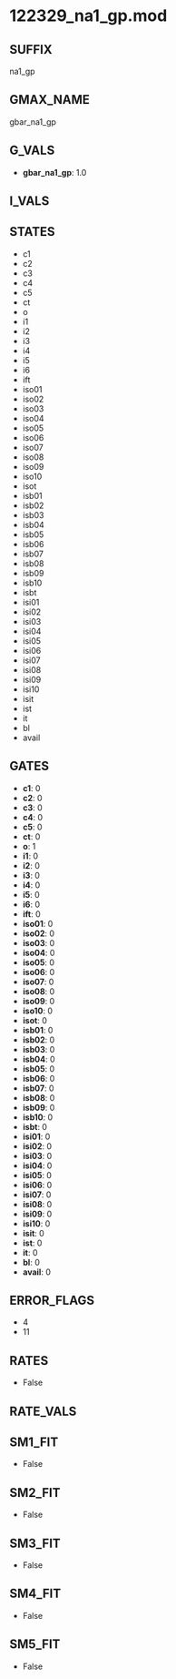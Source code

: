 # 122329_na1_gp.mod

## SUFFIX

na1_gp

## GMAX_NAME

gbar_na1_gp

## G_VALS

- **gbar_na1_gp**: 1.0

## I_VALS


## STATES

- c1
- c2
- c3
- c4
- c5
- ct
- o
- i1
- i2
- i3
- i4
- i5
- i6
- ift
- iso01
- iso02
- iso03
- iso04
- iso05
- iso06
- iso07
- iso08
- iso09
- iso10
- isot
- isb01
- isb02
- isb03
- isb04
- isb05
- isb06
- isb07
- isb08
- isb09
- isb10
- isbt
- isi01
- isi02
- isi03
- isi04
- isi05
- isi06
- isi07
- isi08
- isi09
- isi10
- isit
- ist
- it
- bl
- avail

## GATES

- **c1**: 0
- **c2**: 0
- **c3**: 0
- **c4**: 0
- **c5**: 0
- **ct**: 0
- **o**: 1
- **i1**: 0
- **i2**: 0
- **i3**: 0
- **i4**: 0
- **i5**: 0
- **i6**: 0
- **ift**: 0
- **iso01**: 0
- **iso02**: 0
- **iso03**: 0
- **iso04**: 0
- **iso05**: 0
- **iso06**: 0
- **iso07**: 0
- **iso08**: 0
- **iso09**: 0
- **iso10**: 0
- **isot**: 0
- **isb01**: 0
- **isb02**: 0
- **isb03**: 0
- **isb04**: 0
- **isb05**: 0
- **isb06**: 0
- **isb07**: 0
- **isb08**: 0
- **isb09**: 0
- **isb10**: 0
- **isbt**: 0
- **isi01**: 0
- **isi02**: 0
- **isi03**: 0
- **isi04**: 0
- **isi05**: 0
- **isi06**: 0
- **isi07**: 0
- **isi08**: 0
- **isi09**: 0
- **isi10**: 0
- **isit**: 0
- **ist**: 0
- **it**: 0
- **bl**: 0
- **avail**: 0

## ERROR_FLAGS

- 4
- 11

## RATES

- False

## RATE_VALS


## SM1_FIT

- False

## SM2_FIT

- False

## SM3_FIT

- False

## SM4_FIT

- False

## SM5_FIT

- False

